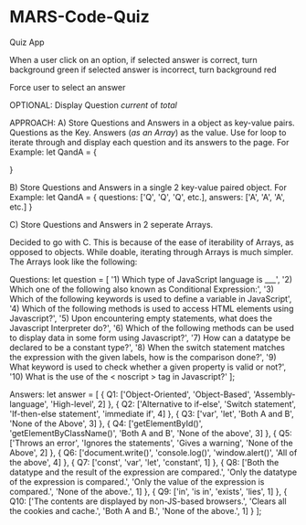 # MARS-Code-Quiz

Quiz App

When a user click on an option,
if selected answer is correct, turn background green
if selected answer is incorrect, turn background red

Force user to select an answer

OPTIONAL: Display Question *current* of *total*

APPROACH:
A) Store Questions and Answers in a object as key-value pairs. Questions as the Key. Answers (*as an Array*) as the value. Use for loop to iterate through and display each question and its answers to the page. For Example:
let QandA = {

}

B) Store Questions and Answers in a single 2 key-value paired object. For Example:
let QandA = {
    questions: ['Q', 'Q', 'Q', etc.],
    answers: ['A', 'A', 'A', etc.]
}

C) Store Questions and Answers in 2 seperate Arrays.


Decided to go with C. This is because of the ease of iterability of Arrays, as opposed to objects. While doable, iterating through Arrays is much simpler. The Arrays look like the following:

Questions:
let question = [
    '1) Which type of JavaScript language is ___',
    '2) Which one of the following also known as Conditional Expression:',
    '3) Which of the following keywords is used to define a variable in JavaScript',
    '4) Which of the following methods is used to access HTML elements using Javascript?',
    '5) Upon encountering empty statements, what does the Javascript Interpreter do?',
    '6) Which of the following methods can be used to display data in some form using Javascript?',
    '7) How can a datatype be declared to be a constant type?',
    '8) When the switch statement matches the expression with the given labels, how is the comparison done?',
    '9) What keyword is used to check whether a given property is valid or not?',
    '10) What is the use of the  < noscript >  tag in Javascript?'
];

Answers:
let answer = [
    { Q1: ['Object-Oriented', 'Object-Based', 'Assembly-language', 'High-level', 2] },
    { Q2: ['Alternative to if-else', 'Switch statement', 'If-then-else statement', 'immediate if', 4] },
    { Q3: ['var', 'let', 'Both A and B', 'None of the Above', 3] },
    { Q4: ['getElementById()', 'getElementByClassName()', 'Both A and B', 'None of the above', 3] },
    { Q5: ['Throws an error', 'Ignores the statements', 'Gives a warning', 'None of the Above', 2] },
    { Q6: ['document.write()', 'console.log()', 'window.alert()', 'All of the above', 4] },
    { Q7: ['const', 'var', 'let', 'constant', 1] },
    { Q8: ['Both the datatype and the result of the expression are compared.', 'Only the datatype of the expression is compared.', 'Only the value of the expression is compared.', 'None of the above.', 1] },
    { Q9: ['in', 'is in', 'exists', 'lies', 1] },
    { Q10: ['The contents are displayed by non-JS-based browsers.', 'Clears all the cookies and cache.', 'Both A and B.', 'None of the above.', 1] }
];